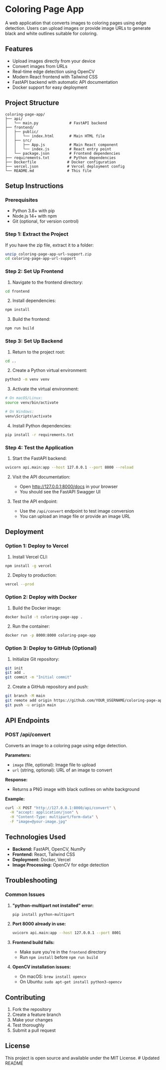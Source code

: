 # Coloring Page App

A web application that converts images to coloring pages using edge detection. Users can upload images or provide image URLs to generate black and white outlines suitable for coloring.

## Features

- Upload images directly from your device
- Convert images from URLs
- Real-time edge detection using OpenCV
- Modern React frontend with Tailwind CSS
- FastAPI backend with automatic API documentation
- Docker support for easy deployment

## Project Structure

```
coloring-page-app/
├── api/
│   └── main.py              # FastAPI backend
├── frontend/
│   ├── public/
│   │   └── index.html       # Main HTML file
│   ├── src/
│   │   ├── App.js           # Main React component
│   │   └── index.js         # React entry point
│   └── package.json         # Frontend dependencies
├── requirements.txt         # Python dependencies
├── Dockerfile              # Docker configuration
├── vercel.json             # Vercel deployment config
└── README.md               # This file
```

## Setup Instructions

### Prerequisites

- Python 3.8+ with pip
- Node.js 14+ with npm
- Git (optional, for version control)

### Step 1: Extract the Project

If you have the zip file, extract it to a folder:

```bash
unzip coloring-page-app-url-support.zip
cd coloring-page-app-url-support
```

### Step 2: Set Up Frontend

1. Navigate to the frontend directory:
```bash
cd frontend
```

2. Install dependencies:
```bash
npm install
```

3. Build the frontend:
```bash
npm run build
```

### Step 3: Set Up Backend

1. Return to the project root:
```bash
cd ..
```

2. Create a Python virtual environment:
```bash
python3 -m venv venv
```

3. Activate the virtual environment:
```bash
# On macOS/Linux:
source venv/bin/activate

# On Windows:
venv\Scripts\activate
```

4. Install Python dependencies:
```bash
pip install -r requirements.txt
```

### Step 4: Test the Application

1. Start the FastAPI backend:
```bash
uvicorn api.main:app --host 127.0.0.1 --port 8000 --reload
```

2. Visit the API documentation:
   - Open http://127.0.0.1:8000/docs in your browser
   - You should see the FastAPI Swagger UI

3. Test the API endpoint:
   - Use the `/api/convert` endpoint to test image conversion
   - You can upload an image file or provide an image URL

## Deployment

### Option 1: Deploy to Vercel

1. Install Vercel CLI:
```bash
npm install -g vercel
```

2. Deploy to production:
```bash
vercel --prod
```

### Option 2: Deploy with Docker

1. Build the Docker image:
```bash
docker build -t coloring-page-app .
```

2. Run the container:
```bash
docker run -p 8000:8000 coloring-page-app
```

### Option 3: Deploy to GitHub (Optional)

1. Initialize Git repository:
```bash
git init
git add .
git commit -m "Initial commit"
```

2. Create a GitHub repository and push:
```bash
git branch -M main
git remote add origin https://github.com/YOUR_USERNAME/coloring-page-app.git
git push -u origin main
```

## API Endpoints

### POST /api/convert

Converts an image to a coloring page using edge detection.

**Parameters:**
- `image` (file, optional): Image file to upload
- `url` (string, optional): URL of an image to convert

**Response:**
- Returns a PNG image with black outlines on white background

**Example:**
```bash
curl -X POST "http://127.0.0.1:8000/api/convert" \
  -H "accept: application/json" \
  -H "Content-Type: multipart/form-data" \
  -F "image=@your-image.jpg"
```

## Technologies Used

- **Backend:** FastAPI, OpenCV, NumPy
- **Frontend:** React, Tailwind CSS
- **Deployment:** Docker, Vercel
- **Image Processing:** OpenCV for edge detection

## Troubleshooting

### Common Issues

1. **"python-multipart not installed" error:**
   ```bash
   pip install python-multipart
   ```

2. **Port 8000 already in use:**
   ```bash
   uvicorn api.main:app --host 127.0.0.1 --port 8001
   ```

3. **Frontend build fails:**
   - Make sure you're in the `frontend` directory
   - Run `npm install` before `npm run build`

4. **OpenCV installation issues:**
   - On macOS: `brew install opencv`
   - On Ubuntu: `sudo apt-get install python3-opencv`

## Contributing

1. Fork the repository
2. Create a feature branch
3. Make your changes
4. Test thoroughly
5. Submit a pull request

## License

This project is open source and available under the MIT License. # Updated README
